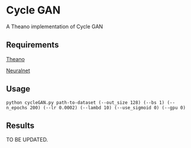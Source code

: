 # Cycle GAN
A Theano implementation of Cycle GAN

## Requirements

[Theano]()

[Neuralnet]()

## Usage

```
python cycleGAN.py path-to-dataset (--out_size 128) (--bs 1) (--n_epochs 200) (--lr 0.0002) (--lambd 10) (--use_sigmoid 0) (--gpu 0)
```

## Results

TO BE UPDATED.
